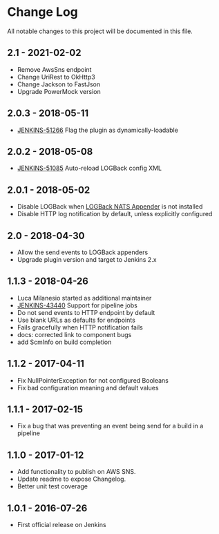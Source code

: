 # Change Log
All notable changes to this project will be documented in this file.

## 2.1 - 2021-02-02

- Remove AwsSns endpoint
- Change UriRest to OkHttp3
- Change Jackson to FastJson
- Upgrade PowerMock version

## 2.0.3 - 2018-05-11

- [JENKINS-51266](https://issues.jenkins-ci.org/browse/JENKINS-51266) Flag the plugin as dynamically-loadable

## 2.0.2 - 2018-05-08

- [JENKINS-51085](https://issues.jenkins-ci.org/browse/JENKINS-51085) Auto-reload LOGBack config XML

## 2.0.1 - 2018-05-02

- Disable LOGBack when [LOGBack NATS Appender](https://plugins.jenkins.io/logback-nats-appender) is not installed
- Disable HTTP log notification by default, unless explicitly configured

## 2.0 - 2018-04-30

- Allow the send events to LOGBack appenders
- Upgrade plugin version and target to Jenkins 2.x

## 1.1.3 - 2018-04-26

- Luca Milanesio started as additional maintainer
- [JENKINS-43440](https://issues.jenkins-ci.org/browse/JENKINS-43440) Support for pipeline jobs
- Do not send events to HTTP endpoint by default
- Use blank URLs as defaults for endpoints
- Fails gracefully when HTTP notification fails
- docs: corrected link to component bugs
- add ScmInfo on build completion

## 1.1.2 - 2017-04-11

- Fix NullPointerException for not configured Booleans
- Fix bad configuration meaning and default values

## 1.1.1 - 2017-02-15

- Fix a bug that was preventing an event being send for a build in a pipeline

## 1.1.0 - 2017-01-12

- Add functionality to publish on AWS SNS.
- Update readme to expose Changelog.
- Better unit test coverage

## 1.0.1 - 2016-07-26

- First official release on Jenkins
